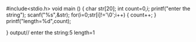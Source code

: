 #include<stdio.h>
void main ()
{
    char str[20];
    int count=0,i;
    printf("enter the string");
    scanf("%s",&str);
    for(i=0;str[i]!='\0';i++)
    {
        count++;
    }    
    printf("length=%d",count);
    
}
output//
enter the string:5
length=1
